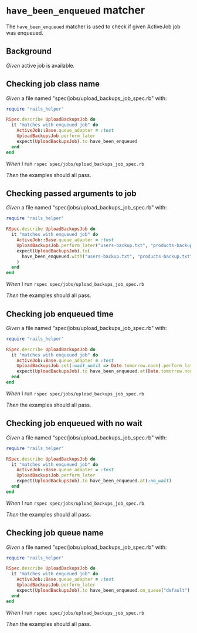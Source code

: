 # `have_been_enqueued` matcher

The `have_been_enqueued` matcher is used to check if given ActiveJob job was enqueued.

## Background

_Given_ active job is available.

## Checking job class name

_Given_ a file named "spec/jobs/upload_backups_job_spec.rb" with:

```ruby
require "rails_helper"

RSpec.describe UploadBackupsJob do
  it "matches with enqueued job" do
    ActiveJob::Base.queue_adapter = :test
    UploadBackupsJob.perform_later
    expect(UploadBackupsJob).to have_been_enqueued
  end
end
```

_When_ I run `rspec spec/jobs/upload_backups_job_spec.rb`

_Then_ the examples should all pass.

## Checking passed arguments to job

_Given_ a file named "spec/jobs/upload_backups_job_spec.rb" with:

```ruby
require "rails_helper"

RSpec.describe UploadBackupsJob do
  it "matches with enqueued job" do
    ActiveJob::Base.queue_adapter = :test
    UploadBackupsJob.perform_later("users-backup.txt", "products-backup.txt")
    expect(UploadBackupsJob).to(
      have_been_enqueued.with("users-backup.txt", "products-backup.txt")
    )
  end
end
```

_When_ I run `rspec spec/jobs/upload_backups_job_spec.rb`

_Then_ the examples should all pass.

## Checking job enqueued time

_Given_ a file named "spec/jobs/upload_backups_job_spec.rb" with:

```ruby
require "rails_helper"

RSpec.describe UploadBackupsJob do
  it "matches with enqueued job" do
    ActiveJob::Base.queue_adapter = :test
    UploadBackupsJob.set(:wait_until => Date.tomorrow.noon).perform_later
    expect(UploadBackupsJob).to have_been_enqueued.at(Date.tomorrow.noon)
  end
end
```

_When_ I run `rspec spec/jobs/upload_backups_job_spec.rb`

_Then_ the examples should all pass.

## Checking job enqueued with no wait

_Given_ a file named "spec/jobs/upload_backups_job_spec.rb" with:

```ruby
require "rails_helper"

RSpec.describe UploadBackupsJob do
  it "matches with enqueued job" do
    ActiveJob::Base.queue_adapter = :test
    UploadBackupsJob.perform_later
    expect(UploadBackupsJob).to have_been_enqueued.at(:no_wait)
  end
end
```

_When_ I run `rspec spec/jobs/upload_backups_job_spec.rb`

_Then_ the examples should all pass.

## Checking job queue name

_Given_ a file named "spec/jobs/upload_backups_job_spec.rb" with:

```ruby
require "rails_helper"

RSpec.describe UploadBackupsJob do
  it "matches with enqueued job" do
    ActiveJob::Base.queue_adapter = :test
    UploadBackupsJob.perform_later
    expect(UploadBackupsJob).to have_been_enqueued.on_queue("default")
  end
end
```

_When_ I run `rspec spec/jobs/upload_backups_job_spec.rb`

_Then_ the examples should all pass.
